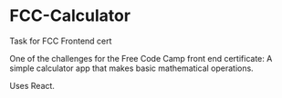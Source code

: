 # FCC-Calculator
Task for FCC Frontend cert


One of the challenges for the Free Code Camp front end certificate: A simple calculator app that makes basic mathematical operations. 

Uses React.
